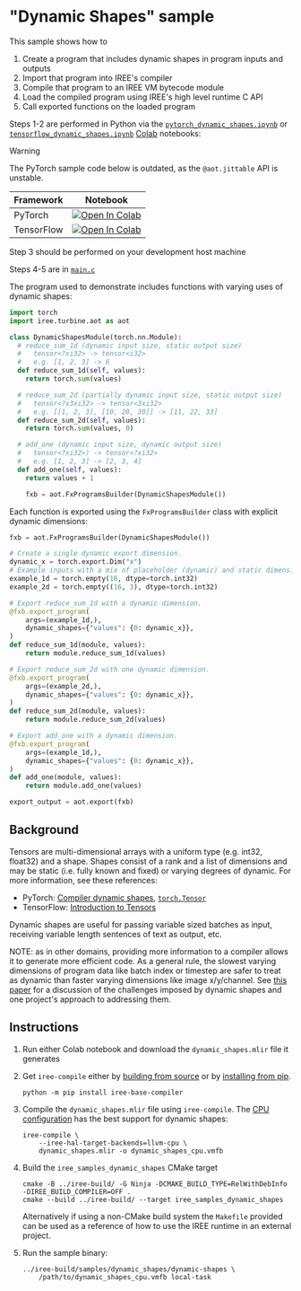 # "Dynamic Shapes" sample

This sample shows how to

1. Create a program that includes dynamic shapes in program inputs and outputs
2. Import that program into IREE's compiler
3. Compile that program to an IREE VM bytecode module
4. Load the compiled program using IREE's high level runtime C API
5. Call exported functions on the loaded program

Steps 1-2 are performed in Python via the
[`pytorch_dynamic_shapes.ipynb`](./pytorch_dynamic_shapes.ipynb) or
[`tensorflow_dynamic_shapes.ipynb`](./tensorflow_dynamic_shapes.ipynb)
[Colab](https://colab.google/) notebooks:

> [!WARNING]
> The PyTorch sample code below is outdated, as the `@aot.jittable` API is
> unstable.

| Framework | Notebook |
| --------- | -------- |
PyTorch | [![Open In Colab](https://colab.research.google.com/assets/colab-badge.svg)](https://colab.research.google.com/github/iree-org/iree/blob/main/samples/dynamic_shapes/pytorch_dynamic_shapes.ipynb)
TensorFlow | [![Open In Colab](https://colab.research.google.com/assets/colab-badge.svg)](https://colab.research.google.com/github/iree-org/iree/blob/main/samples/dynamic_shapes/tensorflow_dynamic_shapes.ipynb)

Step 3 should be performed on your development host machine

Steps 4-5 are in [`main.c`](./main.c)

The program used to demonstrate includes functions with varying uses of
dynamic shapes:

```python
import torch
import iree.turbine.aot as aot

class DynamicShapesModule(torch.nn.Module):
  # reduce_sum_1d (dynamic input size, static output size)
  #   tensor<?xi32> -> tensor<i32>
  #   e.g. [1, 2, 3] -> 6
  def reduce_sum_1d(self, values):
    return torch.sum(values)

  # reduce_sum_2d (partially dynamic input size, static output size)
  #   tensor<?x3xi32> -> tensor<3xi32>
  #   e.g. [[1, 2, 3], [10, 20, 30]] -> [11, 22, 33]
  def reduce_sum_2d(self, values):
    return torch.sum(values, 0)

  # add_one (dynamic input size, dynamic output size)
  #   tensor<?xi32>) -> tensor<?xi32>
  #   e.g. [1, 2, 3] -> [2, 3, 4]
  def add_one(self, values):
    return values + 1

    fxb = aot.FxProgramsBuilder(DynamicShapesModule())
```

Each function is exported using the `FxProgramsBuilder` class with explicit
dynamic dimensions:

```python
fxb = aot.FxProgramsBuilder(DynamicShapesModule())

# Create a single dynamic export dimension.
dynamic_x = torch.export.Dim("x")
# Example inputs with a mix of placeholder (dynamic) and static dimensions.
example_1d = torch.empty(16, dtype=torch.int32)
example_2d = torch.empty((16, 3), dtype=torch.int32)

# Export reduce_sum_1d with a dynamic dimension.
@fxb.export_program(
    args=(example_1d,),
    dynamic_shapes={"values": {0: dynamic_x}},
)
def reduce_sum_1d(module, values):
    return module.reduce_sum_1d(values)

# Export reduce_sum_2d with one dynamic dimension.
@fxb.export_program(
    args=(example_2d,),
    dynamic_shapes={"values": {0: dynamic_x}},
)
def reduce_sum_2d(module, values):
    return module.reduce_sum_2d(values)

# Export add_one with a dynamic dimension.
@fxb.export_program(
    args=(example_1d,),
    dynamic_shapes={"values": {0: dynamic_x}},
)
def add_one(module, values):
    return module.add_one(values)

export_output = aot.export(fxb)
```

## Background

Tensors are multi-dimensional arrays with a uniform type (e.g. int32, float32)
and a shape. Shapes consist of a rank and a list of dimensions and may be
static (i.e. fully known and fixed) or varying degrees of dynamic. For more
information, see these references:
* PyTorch:
[Compiler dynamic shapes](https://pytorch.org/docs/stable/torch.compiler_dynamic_shapes.html),
[`torch.Tensor`](https://pytorch.org/docs/stable/tensors.html)
* TensorFlow: [Introduction to Tensors](https://www.tensorflow.org/guide/tensor)

Dynamic shapes are useful for passing variable sized batches as input,
receiving variable length sentences of text as output, etc.

NOTE: as in other domains, providing more information to a compiler allows it
to generate more efficient code. As a general rule, the slowest varying
dimensions of program data like batch index or timestep are safer to treat as
dynamic than faster varying dimensions like image x/y/channel. See
[this paper](https://arxiv.org/pdf/2006.03031.pdf) for a discussion of the
challenges imposed by dynamic shapes and one project's approach to addressing
them.

## Instructions

1. Run either Colab notebook and download the `dynamic_shapes.mlir` file it
    generates

2. Get `iree-compile` either by
    [building from source](https://iree.dev/building-from-source/getting-started/)
    or by
    [installing from pip](https://iree.dev/reference/bindings/python/#installing-iree-packages).

    ```
    python -m pip install iree-base-compiler
    ```

3. Compile the `dynamic_shapes.mlir` file using `iree-compile`. The
    [CPU configuration](https://iree.dev/guides/deployment-configurations/cpu/)
    has the best support for dynamic shapes:

    ```
    iree-compile \
        --iree-hal-target-backends=llvm-cpu \
        dynamic_shapes.mlir -o dynamic_shapes_cpu.vmfb
    ```

4. Build the `iree_samples_dynamic_shapes` CMake target

    ```
    cmake -B ../iree-build/ -G Ninja -DCMAKE_BUILD_TYPE=RelWithDebInfo -DIREE_BUILD_COMPILER=OFF .
    cmake --build ../iree-build/ --target iree_samples_dynamic_shapes
    ```

    Alternatively if using a non-CMake build system the `Makefile` provided can
    be used as a reference of how to use the IREE runtime in an external
    project.

5. Run the sample binary:

   ```
   ../iree-build/samples/dynamic_shapes/dynamic-shapes \
       /path/to/dynamic_shapes_cpu.vmfb local-task
   ```
